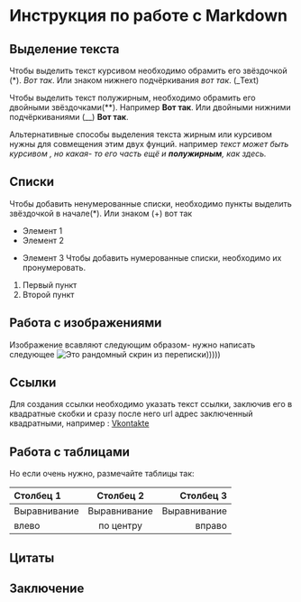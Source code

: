 # Инструкция по работе с Markdown 

## Выделение текста 
Чтобы выделить текст курсивом необходимо обрамить его звёздочкой (*). *Вот так*.
Или знаком нижнего подчёркивания _вот так_. (_Text)

Чтобы выделить текст полужирным, необходимо обрамить его двойными звёздочками(**). Например **Вот так**.  Или двойными нижними подчёркиваниями (__) __Вот так__.

Альтернативные способы выделения текста жирным или курсивом нужны для совмещения этим двух фунций. например  _текст может быть курсивом , но какая- то его часть ещё и **полужирным**, как здесь._
## Списки

Чтобы добавить ненумерованные списки, необходимо пункты выделить звёздочкой в начале(*). Или знаком (+) вот так 
* Элемент 1
* Элемент 2
+ Элемент 3
Чтобы добавить нумерованные списки, необходимо их пронумеровать.
1. Первый пункт
2. Второй пункт
##  Работа с изображениями
Изображение всавляют следующим образом- нужно написать следующее ![Это рандомный скрин из переписки)))))](123.png)
## Ссылки
Для создания ссылки необходимо указать текст ссылки, заключив его в квадратные скобки и сразу после него url адрес заключенный квадратными, например :
[Vkontakte](https://vk.com/)
## Работа с таблицами 

Но если очень нужно, размечайте таблицы так:

| Столбец 1    | Столбец 2    | Столбец 3    |
| :----------- | :----------: | -----------: |
| Выравнивание | Выравнивание | Выравнивание |
| влево        | по центру    | вправо       |

## Цитаты 

## Заключение 

